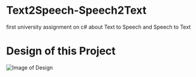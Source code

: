 # Text2Speech-Speech2Text
first university assignment on c# about Text to Speech and Speech to Text 
# Design of this Project

![Image of Design](https://hxnain619.github.io/Text2Speech-Speech2Text/prototype.jpeg)
